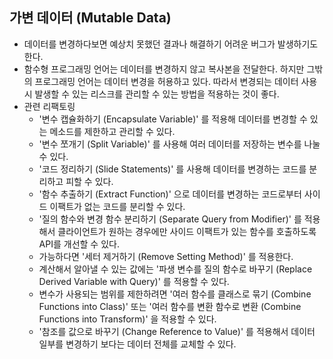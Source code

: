 ## 가변 데이터 (Mutable Data)

- 데이터를 변경하다보면 예상치 못했던 결과나 해결하기 어려운 버그가 발생하기도 한다.
- 함수형 프로그래밍 언어는 데이터를 변경하지 않고 복사본을 전달한다. 하지만 그밖의 프로그래밍 언어는 데이터 변경을 허용하고 있다. 
  따라서 변경되는 데이터 사용 시 발생할 수 있는 리스크를 관리할 수 있는 방법을 적용하는 것이 좋다.
- 관련 리팩토링
    - '변수 캡슐화하기 (Encapsulate Variable)' 를 적용해 데이터를 변경할 수 있는 메소드를 제한하고 관리할 수 있다.
    - '변수 쪼개기 (Split Variable)' 를 사용해 여러 데이터를 저장하는 변수를 나눌 수 있다.
    - '코드 정리하기 (Slide Statements)' 를 사용해 데이터를 변경하는 코드를 분리하고 피할 수 있다.
    - '함수 추출하기 (Extract Function)' 으로 데이터를 변경하는 코드로부터 사이드 이팩트가 없는 코드를 분리할 수 있다.
    - '질의 함수와 변경 함수 분리하기 (Separate Query from Modifier)' 를 적용해서 클라이언트가 원하는 경우에만 사이드 이팩트가 있는 함수를 호출하도록 API를 개선할 수 있다.
    - 가능하다면 '세터 제거하기 (Remove Setting Method)' 를 적용한다.
    - 계산해서 알아낼 수 있는 값에는 '파생 변수를 질의 함수로 바꾸기 (Replace Derived Variable with Query)' 를 적용할 수 있다.
    - 변수가 사용되는 범위를 제한하려면 '여러 함수를 클래스로 묶기 (Combine Functions into Class)' 또는 '여러 함수를 변환 함수로 변환 (Combine Functions into Transform)' 을 적용할 수 있다.
    - '참조를 값으로 바꾸기 (Change Reference to Value)' 를 적용해서 데이터 일부를 변경하기 보다는 데이터 전체를 교체할 수 있다.